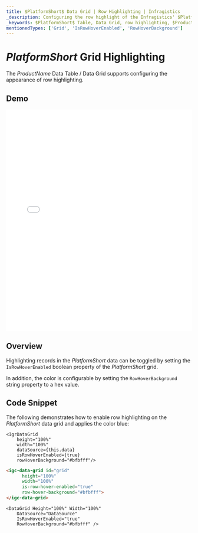 ```yaml
---
title: $PlatformShort$ Data Grid | Row Highlighting | Infragistics
_description: Configuring the row highlight of the Infragistics' $PlatformShort$ data grid on mouse over. Learn how to configure row highlight for the $ProductName$ table.
_keywords: $PlatformShort$ Table, Data Grid, row highlighting, $ProductName$, Infragistics
mentionedTypes: ['Grid', 'IsRowHoverEnabled', 'RowHoverBackground']
---
```


# $PlatformShort$ Grid Highlighting

The $ProductName$ Data Table / Data Grid supports configuring the appearance of row highlighting.

## Demo

<div class="sample-container loading" style="height: 600px">
    <iframe id="data-grid-overview-sample-iframe" src='{environment:demosBaseUrl}/grids/data-grid-row-highlighting' width="100%" height="100%" seamless frameBorder="0" onload="onXPlatSampleIframeContentLoaded(this);"></iframe>
</div>
<sample-button src="grids/data-grid/row-highlighting"></sample-button>

<div class="divider--half"></div>

## Overview

Highlighting records in the $PlatformShort$ data can be toggled by setting the `IsRowHoverEnabled` boolean property of the $PlatformShort$ grid. 

In addition, the color is configurable by setting the `RowHoverBackground` string property to a hex value.

## Code Snippet

The following demonstrates how to enable row highlighting on the $PlatformShort$ data grid and applies the color blue:

```tsx
<IgrDataGrid
    height="100%"
    width="100%"
    dataSource={this.data}
    isRowHoverEnabled={true} 
    rowHoverBackground="#bfbfff"/>
```

```html
<igc-data-grid id="grid"
      height="100%"
      width="100%"
      is-row-hover-enabled="true"
      row-hover-background="#bfbfff">
</igc-data-grid>
```

```razor
<DataGrid Height="100%" Width="100%"                      
    DataSource="DataSource"
    IsRowHoverEnabled="true"
    RowHoverBackground="#bfbfff" />
```